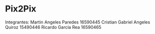 # Pix2Pix

Integrantes:
Martin Angeles Paredes 16590445
Cristian Gabriel Angeles Quiroz 15490446
Ricardo García Rea 16590465
